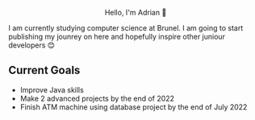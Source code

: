<p align="center">
Hello, I'm Adrian 👋 
</p>
I am currently studying computer science at Brunel. I am going to start publishing my jounrey on here and hopefully inspire other juniour developers 😊
</p>

**Current Goals**
----------------------------------------------------
</p>

 - Improve Java skills
 - Make 2 advanced projects by the end of 2022
 - Finish ATM machine using database project by the end of July 2022
